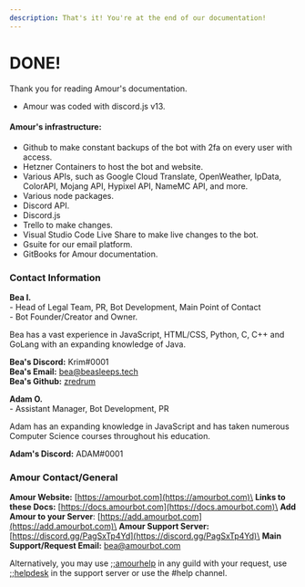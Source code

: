 ```yaml
---
description: That's it! You're at the end of our documentation!
---
```


# DONE!

Thank you for reading Amour's documentation.&#x20;

* Amour was coded with discord.js v13.

#### Amour's infrastructure:

* Github to make constant backups of the bot with 2fa on every user with access.
* Hetzner Containers to host the bot and website.
* Various APIs, such as Google Cloud Translate, OpenWeather, IpData, ColorAPI, Mojang API, Hypixel API, NameMC API, and more.
* Various node packages.
* Discord API.
* Discord.js
* Trello to make changes.
* Visual Studio Code Live Share to make live changes to the bot.
* Gsuite for our email platform.
* GitBooks for Amour documentation.

### **Contact Information**

**Bea I.**\
\- Head of Legal Team, PR, Bot Development, Main Point of Contact\
\- Bot Founder/Creator and Owner.

Bea has a vast experience in JavaScript, HTML/CSS, Python, C, C++ and GoLang with an expanding knowledge of Java.&#x20;

**Bea's Discord:** Krim#0001\
**Bea's Email:** bea@beasleeps.tech\
**Bea's Github:** [zredrum](https://github.com/zredrum)



**Adam O.**\
\- Assistant Manager, Bot Development, PR

Adam has an expanding knowledge in JavaScript and has taken numerous Computer Science courses throughout his education.

**Adam's Discord:** ADAM#0001

### **Amour Contact/General**

**Amour Website:** [https://amourbot.com](https://amourbot.com)\
**Links to these Docs:** [https://docs.amourbot.com](https://docs.amourbot.com)\
**Add Amour to your Server**: [https://add.amourbot.com](https://add.amourbot.com)\
**Amour Support Server:** [https://discord.gg/PagSxTp4Yd](https://discord.gg/PagSxTp4Yd)\
**Main Support/Request Email:** [bea@amourbot.com](mailto:bea@amourbot.com)

Alternatively, you may use [;;amourhelp](info/infocmds.md#amourhelp) in any guild with your request, use [;;helpdesk](info/infocmds.md#helpdesk) in the support server or use the #help channel.
